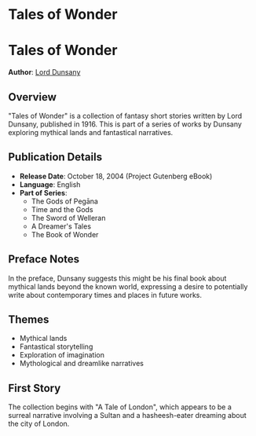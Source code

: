 # Tales of Wonder

# Tales of Wonder

**Author**: [Lord Dunsany](./lord-dunsany.md)

## Overview
"Tales of Wonder" is a collection of fantasy short stories written by Lord Dunsany, published in 1916. This is part of a series of works by Dunsany exploring mythical lands and fantastical narratives.

## Publication Details
- **Release Date**: October 18, 2004 (Project Gutenberg eBook)
- **Language**: English
- **Part of Series**: 
  - The Gods of Pegāna
  - Time and the Gods
  - The Sword of Welleran
  - A Dreamer's Tales
  - The Book of Wonder

## Preface Notes
In the preface, Dunsany suggests this might be his final book about mythical lands beyond the known world, expressing a desire to potentially write about contemporary times and places in future works.

## Themes
- Mythical lands
- Fantastical storytelling
- Exploration of imagination
- Mythological and dreamlike narratives

## First Story
The collection begins with "A Tale of London", which appears to be a surreal narrative involving a Sultan and a hasheesh-eater dreaming about the city of London.